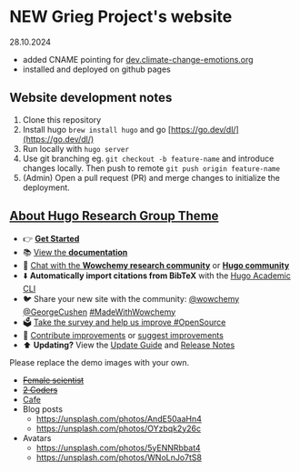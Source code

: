 # NEW Grieg Project's website

28.10.2024
- added CNAME pointing for [dev.climate-change-emotions.org](dev.climate-change-emotions.org)
- installed and deployed on github pages

## Website development notes

1. Clone this repository
2. Install hugo ``brew install hugo`` and go [https://go.dev/dl/](https://go.dev/dl/)
3. Run locally with ``hugo server``
4. Use git branching eg. ``git checkout -b feature-name`` and introduce changes locally. Then push to remote ``git push origin feature-name``
5. (Admin) Open a pull request (PR) and merge changes to initialize the deployment.

## [About Hugo Research Group Theme](https://github.com/wowchemy/starter-hugo-research-group)

- 👉 [**Get Started**](https://hugoblox.com/hugo-themes/)
- 📚 [View the **documentation**](https://docs.hugoblox.com/)
- 💬 [Chat with the **Wowchemy research community**](https://discord.gg/z8wNYzb) or [**Hugo community**](https://discourse.gohugo.io)
- ⬇️ **Automatically import citations from BibTeX** with the [Hugo Academic CLI](https://github.com/GetRD/academic-file-converter)
- 🐦 Share your new site with the community: [@wowchemy](https://twitter.com/wowchemy) [@GeorgeCushen](https://twitter.com/GeorgeCushen) [#MadeWithWowchemy](https://twitter.com/search?q=%23MadeWithWowchemy&src=typed_query)
- 🗳 [Take the survey and help us improve #OpenSource](https://forms.gle/NioD9VhUg7PNmdCAA)
- 🚀 [Contribute improvements](https://github.com/HugoBlox/hugo-blox-builder/blob/main/CONTRIBUTING.md) or [suggest improvements](https://github.com/HugoBlox/hugo-blox-builder/issues)
- ⬆️ **Updating?** View the [Update Guide](https://docs.hugoblox.com/hugo-tutorials/update/) and [Release Notes](https://github.com/HugoBlox/hugo-blox-builder/releases)

Please replace the demo images with your own.

- ~~[Female scientist](https://unsplash.com/photos/uVnRa6mOLOM)~~
- ~~[2 Coders](https://unsplash.com/photos/kwzWjTnDPLk)~~
- [Cafe](https://unsplash.com/photos/RnDGGnMEOao)
- Blog posts
  - https://unsplash.com/photos/AndE50aaHn4
  - https://unsplash.com/photos/OYzbqk2y26c
- Avatars
  - https://unsplash.com/photos/5yENNRbbat4
  - https://unsplash.com/photos/WNoLnJo7tS8
